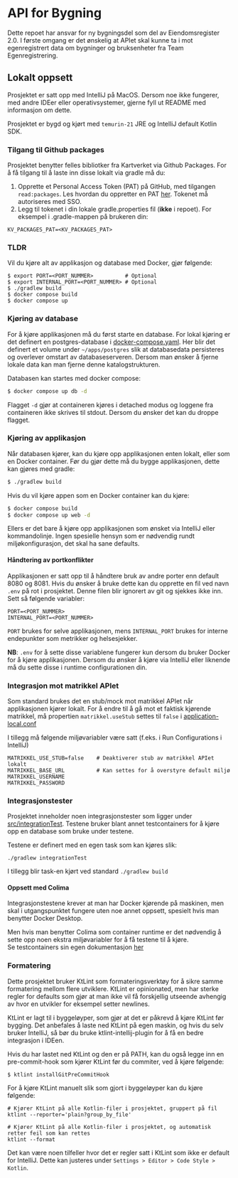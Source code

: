 # API for Bygning

Dette repoet har ansvar for ny bygningsdel som del av Eiendomsregister 2.0. I første omgang er det ønskelig at APIet
skal kunne ta i mot egenregistrert data om bygninger og bruksenheter fra Team Egenregistrering.

## Lokalt oppsett

Prosjektet er satt opp med IntelliJ på MacOS. Dersom noe ikke fungerer, med andre IDEer eller operativsystemer, gjerne
fyll ut README med informasjon om dette.

Prosjektet er bygd og kjørt med `temurin-21` JRE og IntelliJ default Kotlin SDK.

### Tilgang til Github packages

Prosjektet benytter felles bibliotker fra Kartverket via Github Packages. For å få tilgang til å laste inn disse lokalt
via gradle må du:

1. Opprette et Personal Access Token (PAT) på GitHub, med tilgangen `read:packages`. Les hvordan du oppretter en
   PAT [her](https://docs.github.com/en/authentication/keeping-your-account-and-data-secure/managing-your-personal-access-tokens#creating-a-personal-access-token-classic).
   Tokenet må autoriseres med SSO.
2. Legg til tokenet i din lokale gradle.properties fil (**ikke** i repoet). For eksempel i .gradle-mappen på brukeren
   din:

```
KV_PACKAGES_PAT=<KV_PACKAGES_PAT>
```

### TLDR

Vil du kjøre alt av applikasjon og database med Docker, gjør følgende:

```shell
$ export PORT=<PORT_NUMMER>          # Optional
$ export INTERNAL_PORT=<PORT_NUMMER> # Optional
$ ./gradlew build
$ docker compose build
$ docker compose up
```

### Kjøring av database

For å kjøre applikasjonen må du først starte en database. For lokal kjøring er det definert en postgres-database i
[docker-compose.yaml](docker-compose.yaml). Her blir det definert et volume under `~/apps/postgres` slik at
databasedata persisteres og overlever omstart av databaseserveren. Dersom man ønsker å fjerne lokale data kan man
fjerne denne katalogstrukturen.

Databasen kan startes med docker compose:

```sh
$ docker compose up db -d
```

Flagget `-d` gjør at containeren kjøres i detached modus og loggene fra containeren ikke skrives til stdout. Dersom du
ønsker det kan du droppe flagget.

### Kjøring av applikasjon

Når databasen kjører, kan du kjøre opp applikasjonen enten lokalt, eller som en Docker container. Før du gjør dette må
du bygge applikasjonen, dette kan gjøres med gradle:

```sh
$ ./gradlew build
```

Hvis du vil kjøre appen som en Docker container kan du kjøre:

```sh
$ docker compose build
$ docker compose up web -d
```

Ellers er det bare å kjøre opp applikasjonen som ønsket via IntelliJ eller kommandolinje. Ingen spesielle hensyn som er
nødvendig rundt miljøkonfigurasjon, det skal ha sane defaults.

#### Håndtering av portkonflikter

Applikasjonen er satt opp til å håndtere bruk av andre porter enn default 8080 og 8081. Hvis du ønsker å bruke dette kan
du opprette en fil ved navn `.env` på rot i prosjektet. Denne filen blir ignorert av git og sjekkes ikke inn. Sett så
følgende variabler:

```
PORT=<PORT_NUMMER>
INTERNAL_PORT=<PORT_NUMMER>
```

`PORT` brukes for selve applikasjonen, mens `INTERNAL_PORT` brukes for interne endepunkter som metrikker og
helsesjekker.

**NB**: `.env` for å sette disse variablene fungerer kun dersom du bruker Docker for å kjøre applikasjonen. Dersom du
ønsker å kjøre via IntelliJ eller liknende må du sette disse i runtime configurationen din.

### Integrasjon mot matrikkel APIet

Som standard brukes det en stub/mock mot matrikkel APIet når applikasjonen kjører lokalt.
For å endre til å gå mot et faktisk kjørende matrikkel, må propertien `matrikkel.useStub` settes til `false`
i [application-local.conf](./src/main/resources/application-local.conf)

I tillegg må følgende miljøvariabler være satt (f.eks. i Run Configurations i IntelliJ)

```
MATRIKKEL_USE_STUB=false    # Deaktiverer stub av matrikkel APIet lokalt
MATRIKKEL_BASE_URL          # Kan settes for å overstyre default miljø
MATRIKKEL_USERNAME
MATRIKKEL_PASSWORD
```

### Integrasjonstester

Prosjektet inneholder noen integrasjonstester som ligger under [src/integrationTest](src/integrationTest). Testene
bruker blant annet
testcontainers for å kjøre opp en database som bruke under testene.

Testene er definert med en egen task som kan kjøres slik:

```./gradlew integrationTest```

I tillegg blir task-en kjørt ved standard `./gradlew build`

#### Oppsett med Colima

Integrasjonstestene krever at man har Docker kjørende på maskinen, men skal i utgangspunktet fungere uten noe annet
oppsett, spesielt hvis man benytter Docker Desktop.

Men hvis man benytter Colima som container runtime er det nødvendig å sette opp noen ekstra miljøvariabler for å få
testene til å kjøre.  
Se testcontainers sin egen dokumentasjon [her](https://java.testcontainers.org/supported_docker_environment/)

### Formatering

Dette prosjektet bruker KtLint som formateringsverktøy for å sikre samme formatering mellom flere utviklere. KtLint er
opinionated, men har sterke regler for defaults som gjør at man ikke vil få forskjellig utseende avhengig av hvor en
utvikler for eksempel setter newlines.

KtLint er lagt til i byggeløyper, som gjør at det er påkrevd å kjøre KtLint før bygging. Det anbefales å laste ned
KtLint på egen maskin, og hvis du selv bruker IntelliJ, så bør du bruke ktlint-intellij-plugin for å få en bedre
integrasjon i IDEen.

Hvis du har lastet ned KtLint og den er på PATH, kan du også legge inn en pre-commit-hook som kjører KtLint før du
commiter, ved å kjøre følgende:

```shell
$ ktlint installGitPreCommitHook
```

For å kjøre KtLint manuelt slik som gjort i byggeløyper kan du kjøre følgende:

```shell
# Kjører KtLint på alle Kotlin-filer i prosjektet, gruppert på fil
ktlint --reporter='plain?group_by_file'

# Kjører KtLint på alle Kotlin-filer i prosjektet, og automatisk retter feil som kan rettes 
ktlint --format
```

Det kan være noen tilfeller hvor det er regler satt i KtLint som ikke er default for IntelliJ. Dette kan
justeres under `Settings > Editor > Code Style > Kotlin`.
